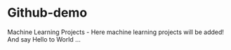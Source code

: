 # Github-demo
Machine Learning Projects - Here machine learning projects will be added! And say Hello to World ...
